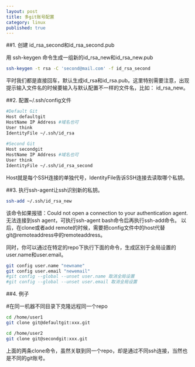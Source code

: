 ```yaml
---
layout: post
title: 多git账号配置
category: linux
published: true
---
```



##1. 创建 id_rsa_second和id_rsa_second.pub

用 ssh-keygen 命令生成一组新的id_rsa_new和id_rsa_new.pub

```bash
ssh-keygen -t rsa -C 'second@mail.com' -f id_rsa_second 
```

平时我们都是直接回车，默认生成id_rsa和id_rsa.pub。这里特别需要注意，出现提示输入文件名的时候要输入与默认配置不一样的文件名，比如： id_rsa_new。

##2. 配置~/.ssh/config文件


```bash
#Default Git
Host defaultgit
HostName IP Address #域名也可
User think
IdentityFile ~/.ssh/id_rsa
 
#Second Git
Host secondgit
HostName IP Address #域名也可
User think
IdentityFile ~/.ssh/id_rsa_second
```

Host就是每个SSH连接的单独代号，IdentityFile告诉SSH连接去读取哪个私钥。

##3. 执行ssh-agent让ssh识别新的私钥。

```bash
ssh-add ~/.ssh/id_rsa_new
```

该命令如果报错：Could not open a connection to your authentication agent.无法连接到ssh agent，可执行ssh-agent bash命令后再执行ssh-add命令。
以后，在clone或者add remote的时候，需要把config文件中的host代替git@remoteaddress中的remoteaddress。

同时，你可以通过在特定的repo下执行下面的命令，生成区别于全局设置的user.name和user.email。

```bash
git config user.name "newname"
git config user.email "newemail" 
#git config --global --unset user.name 取消全局设置
#git config --global --unset user.email 取消全局设置
```

##4. 例子

#在同一机器不同目录下克隆远程同一个repo

```bash
cd /home/user1
git clone git@defaultgit:xxx.git
```

```bash
cd /home/user2
git clone git@secondgit:xxx.git
```

上面的两条clone命令，虽然关联到同一个repo，却是通过不同ssh连接，当然也是不同的git账号。

